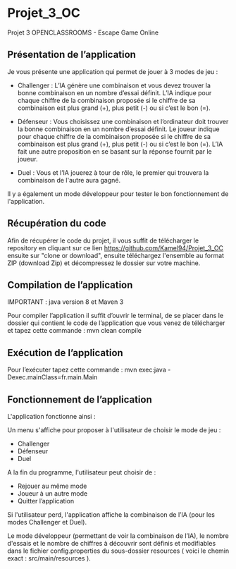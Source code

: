 # Projet_3_OC
Projet 3 OPENCLASSROOMS - Escape Game Online

## Présentation de l’application

Je vous présente une application qui permet de jouer à 3 modes de jeu : 

- Challenger :  L’IA génère une combinaison et vous devez trouver la bonne combinaison en un nombre d’essai définit. L’IA indique pour chaque chiffre de la combinaison proposée si le chiffre de sa combinaison est plus grand (+), plus petit (-) ou si c’est le bon (=).

- Défenseur : Vous choisissez une combinaison et l’ordinateur doit trouver la bonne combinaison en un nombre d’essai définit. Le joueur indique pour chaque chiffre de la combinaison proposée si le chiffre de sa combinaison est plus grand (+), plus petit (-) ou si c’est le bon (=). L’IA fait une autre proposition en se basant sur la réponse fournit par le joueur.

- Duel : Vous et l’IA jouerez à tour de rôle, le premier qui trouvera la combinaison de l'autre aura gagné.

Il y a également un mode développeur pour tester le bon fonctionnement de l'application.


## Récupération du code 

Afin de récupérer le code du projet, il vous suffit de télécharger le repository en cliquant  sur ce lien https://github.com/Kamel94/Projet_3_OC ensuite sur "clone or download", ensuite téléchargez l'ensemble au format ZIP (download Zip) et décompressez le dossier sur votre machine.


## Compilation de l’application

IMPORTANT : java version 8 et Maven 3

Pour compiler l’application il suffit d’ouvrir le terminal, de se placer dans le dossier qui contient le code de l’application que vous venez de télécharger et tapez cette commande :  mvn clean compile

## Exécution de l’application

Pour l’exécuter tapez cette commande : mvn exec:java -Dexec.mainClass=fr.main.Main

## Fonctionnement de l’application 

L'application fonctionne ainsi :

Un menu s'affiche pour proposer à l'utilisateur de choisir le mode de jeu :

- Challenger
- Défenseur
- Duel

A la fin du programme, l'utilisateur peut choisir de :

- Rejouer au même mode
- Joueur à un autre mode
- Quitter l’application

Si l'utilisateur perd, l'application affiche la combinaison de l’IA (pour les modes Challenger et Duel). 

Le mode développeur (permettant de voir la combinaison de l’IA), le nombre d'essais et le nombre de chiffres à découvrir sont définis et modifiables dans le fichier config.properties du sous-dossier resources ( voici le chemin exact : src/main/resources ).